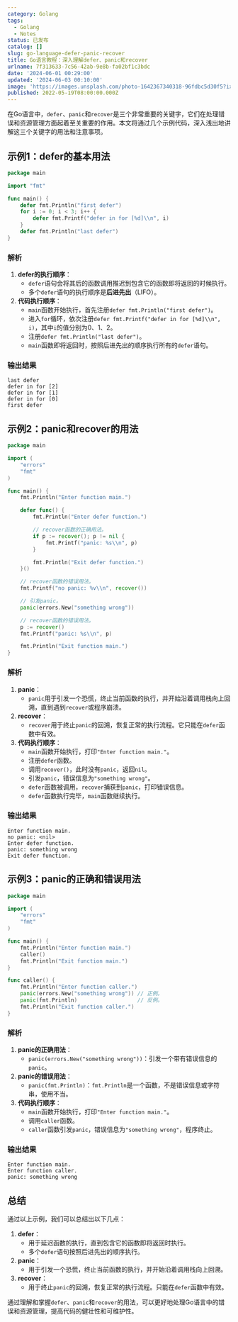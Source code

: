 ```yaml
---
category: Golang
tags:
  - Golang
  - Notes
status: 已发布
catalog: []
slug: go-language-defer-panic-recover
title: Go语言教程：深入理解defer、panic和recover
urlname: 7f313633-7c56-42ab-9e8b-fa02bf1c3bdc
date: '2024-06-01 00:29:00'
updated: '2024-06-03 00:10:00'
image: 'https://images.unsplash.com/photo-1642367340318-96fdbc5d30f5?ixlib=rb-4.0.3&q=85&fm=jpg&crop=entropy&cs=srgb'
published: 2022-05-19T08:00:00.000Z
---
```


在Go语言中，`defer`、`panic`和`recover`是三个非常重要的关键字，它们在处理错误和资源管理方面起着至关重要的作用。本文将通过几个示例代码，深入浅出地讲解这三个关键字的用法和注意事项。


## 示例1：defer的基本用法


```go
package main

import "fmt"

func main() {
	defer fmt.Println("first defer")
	for i := 0; i < 3; i++ {
		defer fmt.Printf("defer in for [%d]\\n", i)
	}
	defer fmt.Println("last defer")
}
```


### 解析

1. **defer的执行顺序**：
    - `defer`语句会将其后的函数调用推迟到包含它的函数即将返回的时候执行。
    - 多个`defer`语句的执行顺序是**后进先出**（LIFO）。
2. **代码执行顺序**：
    - `main`函数开始执行，首先注册`defer fmt.Println("first defer")`。
    - 进入`for`循环，依次注册`defer fmt.Printf("defer in for [%d]\\n", i)`，其中`i`的值分别为0、1、2。
    - 注册`defer fmt.Println("last defer")`。
    - `main`函数即将返回时，按照后进先出的顺序执行所有的`defer`语句。

### 输出结果


```plain text
last defer
defer in for [2]
defer in for [1]
defer in for [0]
first defer
```


## 示例2：panic和recover的用法


```go
package main

import (
	"errors"
	"fmt"
)

func main() {
	fmt.Println("Enter function main.")

	defer func() {
		fmt.Println("Enter defer function.")

		// recover函数的正确用法。
		if p := recover(); p != nil {
			fmt.Printf("panic: %s\\n", p)
		}

		fmt.Println("Exit defer function.")
	}()

	// recover函数的错误用法。
	fmt.Printf("no panic: %v\\n", recover())

	// 引发panic。
	panic(errors.New("something wrong"))

	// recover函数的错误用法。
	p := recover()
	fmt.Printf("panic: %s\\n", p)

	fmt.Println("Exit function main.")
}
```


### 解析

1. **panic**：
    - `panic`用于引发一个恐慌，终止当前函数的执行，并开始沿着调用栈向上回溯，直到遇到`recover`或程序崩溃。
2. **recover**：
    - `recover`用于终止`panic`的回溯，恢复正常的执行流程。它只能在`defer`函数中有效。
3. **代码执行顺序**：
    - `main`函数开始执行，打印`"Enter function main."`。
    - 注册`defer`函数。
    - 调用`recover()`，此时没有`panic`，返回`nil`。
    - 引发`panic`，错误信息为`"something wrong"`。
    - `defer`函数被调用，`recover`捕获到`panic`，打印错误信息。
    - `defer`函数执行完毕，`main`函数继续执行。

### 输出结果


```plain text
Enter function main.
no panic: <nil>
Enter defer function.
panic: something wrong
Exit defer function.
```


## 示例3：panic的正确和错误用法


```go
package main

import (
	"errors"
	"fmt"
)

func main() {
	fmt.Println("Enter function main.")
	caller()
	fmt.Println("Exit function main.")
}

func caller() {
	fmt.Println("Enter function caller.")
	panic(errors.New("something wrong")) // 正例。
	panic(fmt.Println)                   // 反例。
	fmt.Println("Exit function caller.")
}
```


### 解析

1. **panic的正确用法**：
    - `panic(errors.New("something wrong"))`：引发一个带有错误信息的`panic`。
2. **panic的错误用法**：
    - `panic(fmt.Println)`：`fmt.Println`是一个函数，不是错误信息或字符串，使用不当。
3. **代码执行顺序**：
    - `main`函数开始执行，打印`"Enter function main."`。
    - 调用`caller`函数。
    - `caller`函数引发`panic`，错误信息为`"something wrong"`，程序终止。

### 输出结果


```plain text
Enter function main.
Enter function caller.
panic: something wrong
```


## 总结


通过以上示例，我们可以总结出以下几点：

1. **defer**：
    - 用于延迟函数的执行，直到包含它的函数即将返回时执行。
    - 多个`defer`语句按照后进先出的顺序执行。
2. **panic**：
    - 用于引发一个恐慌，终止当前函数的执行，并开始沿着调用栈向上回溯。
3. **recover**：
    - 用于终止`panic`的回溯，恢复正常的执行流程。只能在`defer`函数中有效。

通过理解和掌握`defer`、`panic`和`recover`的用法，可以更好地处理Go语言中的错误和资源管理，提高代码的健壮性和可维护性。

